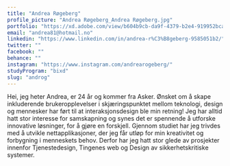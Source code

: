 ```yaml
---
title: "Andrea Røgeberg"
profile_picture: "Andrea Røgeberg_Andrea Røgeberg.jpg"
portfolio: "https://xd.adobe.com/view/b604b9cb-da9f-4379-b2e4-919952bca417-e357/?fullscreen"
email: "andrea81@hotmail.no"
linkedin: "https://www.linkedin.com/in/andrea-r%C3%B8geberg-9585051b2/"
twitter: ""
facebook: ""
behance: ""
instagram: "https://www.instagram.com/andrearogeberg/"
studyProgram: "bixd"
slug: "androg"
---
```


Hei, jeg heter Andrea, er 24 år og kommer fra Asker. Ønsket om å skape inkluderende brukeropplevelser i skjæringspunktet mellom teknologi, design og mennesker har ført til at interaksjonsdesign ble min retning! Jeg har alltid hatt stor interesse for samskapning og synes det er spennende å utforske innovative løsninger, for å gjøre en forskjell. Gjennom studiet har jeg trivdes med å utvikle nettapplikasjoner, der jeg får utløp for min kreativitet og forbygning i menneskets behov. Derfor har jeg hatt stor glede av prosjekter innenfor Tjenestedesign, Tingenes web og Design av sikkerhetskritiske systemer.
